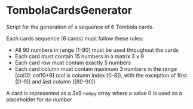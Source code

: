 # TombolaCardsGenerator
Script for the generation of a sequence of 6 Tombola cards.

Each cards sequence (6 cards) must follow these rules:
 - All 90 numbers in range [1-90] must be used throughout the cards
 - Each card must contain 15 numbers in a matrix 3 x 9
 - Each card row must contain exactly 5 numbers
 - Each card column must contain maximum 3 numbers in the range [col*10; col*10+9] (col is column index [0-8]), with the exception of first ([1-9]) and last column ([80-90])

A card is represented as a 3x9 `numpy` array where a value 0 is used as a placeholder for _no number_

